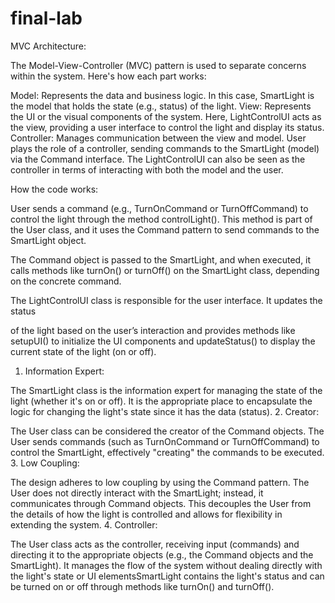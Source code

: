 # final-lab



MVC Architecture:



The Model-View-Controller (MVC) pattern is used to separate concerns within the system. Here's how each part works:

Model: Represents the data and business logic. In this case, SmartLight is the model that holds the state (e.g., status) of the light.
View: Represents the UI or the visual components of the system. Here, LightControlUI acts as the view, providing a user interface to control the light and display its status.
Controller: Manages communication between the view and model. User plays the role of a controller, sending commands to the SmartLight (model) via the Command interface. The LightControlUI can also be seen as the controller in terms of interacting with both the model and the user.






How the code works:


User sends a command (e.g., TurnOnCommand or TurnOffCommand) to control the light through the method controlLight(). This method is part of the User class, and it uses the Command pattern to send commands to the SmartLight object.

The Command object is passed to the SmartLight, and when executed, it calls methods like turnOn() or turnOff() on the SmartLight class, depending on the concrete command.

The LightControlUI class is responsible for the user interface. It updates the status 

of the light based on the user’s interaction and provides methods like setupUI() to initialize the UI components and updateStatus() to display the current state of the light (on or off).






1. Information Expert:


The SmartLight class is the information expert for managing the state of the light (whether it's on or off). It is the appropriate place to encapsulate the logic for changing the light's state since it has the data (status).
2. Creator:


The User class can be considered the creator of the Command objects. The User sends commands (such as TurnOnCommand or TurnOffCommand) to control the SmartLight, effectively "creating" the commands to be executed.
3. Low Coupling:


The design adheres to low coupling by using the Command pattern. The User does not directly interact with the SmartLight; instead, it communicates through Command objects. This decouples the User from the details of how the light is controlled and allows for flexibility in extending the system.
4. Controller:



The User class acts as the controller, receiving input (commands) and directing it to the appropriate objects (e.g., the Command objects and the SmartLight). It manages the flow of the system without dealing directly with the light's state or UI elementsSmartLight contains the light's status and can be turned on or off through methods like turnOn() and turnOff().
